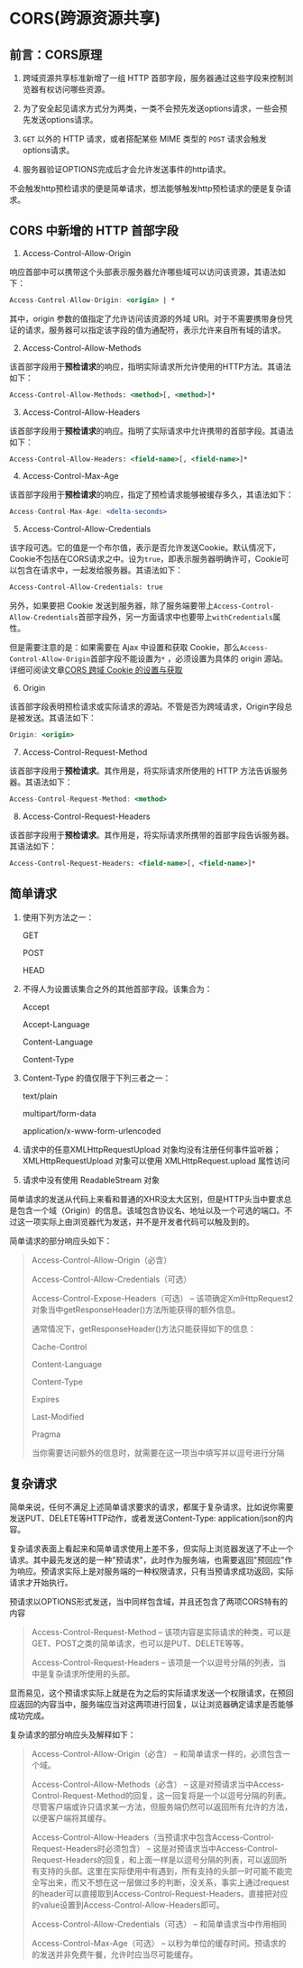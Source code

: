 # CORS(跨源资源共享)

## 前言：CORS原理

1. 跨域资源共享标准新增了一组 HTTP 首部字段，服务器通过这些字段来控制浏览器有权访问哪些资源。

2. 为了安全起见请求方式分为两类，一类不会预先发送options请求，一些会预先发送options请求。

3. `GET` 以外的 HTTP 请求，或者搭配某些 MIME 类型的 `POST` 请求会触发options请求。

4. 服务器验证OPTIONS完成后才会允许发送事件的http请求。

不会触发http预检请求的便是简单请求，想法能够触发http预检请求的便是复杂请求。

## CORS 中新增的 HTTP 首部字段

1. Access-Control-Allow-Origin

响应首部中可以携带这个头部表示服务器允许哪些域可以访问该资源，其语法如下：

```jsx
Access-Control-Allow-Origin: <origin> | *
```

其中，origin 参数的值指定了允许访问该资源的外域 URI。对于不需要携带身份凭证的请求，服务器可以指定该字段的值为通配符，表示允许来自所有域的请求。

2. Access-Control-Allow-Methods

该首部字段用于**预检请求**的响应，指明实际请求所允许使用的HTTP方法。其语法如下：

```xml
Access-Control-Allow-Methods: <method>[, <method>]*
```

3. Access-Control-Allow-Headers

该首部字段用于**预检请求**的响应。指明了实际请求中允许携带的首部字段。其语法如下：

```xml
Access-Control-Allow-Headers: <field-name>[, <field-name>]*
```

4. Access-Control-Max-Age

该首部字段用于**预检请求**的响应，指定了预检请求能够被缓存多久，其语法如下：

```jsx
Access-Control-Max-Age: <delta-seconds>
```

5. Access-Control-Allow-Credentials

该字段可选。它的值是一个布尔值，表示是否允许发送Cookie。默认情况下，Cookie不包括在CORS请求之中。设为`true`，即表示服务器明确许可，Cookie可以包含在请求中，一起发给服务器。其语法如下：

```bash
Access-Control-Allow-Credentials: true
```

另外，如果要把 Cookie 发送到服务器，除了服务端要带上`Access-Control-Allow-Credentials`首部字段外，另一方面请求中也要带上`withCredentials`属性。

但是需要注意的是：如果需要在 Ajax 中设置和获取 Cookie，那么`Access-Control-Allow-Origin`首部字段不能设置为`*` ，必须设置为具体的 origin 源站。详细可阅读文章[CORS 跨域 Cookie 的设置与获取](https://www.jianshu.com/p/13d53acc124f)

6. Origin

该首部字段表明预检请求或实际请求的源站。不管是否为跨域请求，Origin字段总是被发送。其语法如下：

```jsx
Origin: <origin>
```

7. Access-Control-Request-Method

该首部字段用于**预检请求**。其作用是，将实际请求所使用的 HTTP 方法告诉服务器。其语法如下：

```jsx
Access-Control-Request-Method: <method>
```

8. Access-Control-Request-Headers

该首部字段用于**预检请求**。其作用是，将实际请求所携带的首部字段告诉服务器。其语法如下：

```xml
Access-Control-Request-Headers: <field-name>[, <field-name>]*
```

## 简单请求

1. 使用下列方法之一：

   GET

   POST

   HEAD

2. 不得人为设置该集合之外的其他首部字段。该集合为：

   Accept

   Accept-Language

   Content-Language

   Content-Type

3. Content-Type 的值仅限于下列三者之一：

   text/plain

   multipart/form-data

   application/x-www-form-urlencoded

4. 请求中的任意XMLHttpRequestUpload 对象均没有注册任何事件监听器；XMLHttpRequestUpload 对象可以使用 XMLHttpRequest.upload 属性访问

5. 请求中没有使用 ReadableStream 对象

简单请求的发送从代码上来看和普通的XHR没太大区别，但是HTTP头当中要求总是包含一个域（Origin）的信息。该域包含协议名、地址以及一个可选的端口。不过这一项实际上由浏览器代为发送，并不是开发者代码可以触及到的。

简单请求的部分响应头如下：

> Access-Control-Allow-Origin（必含）
>
>  Access-Control-Allow-Credentials（可选） 
>
>  Access-Control-Expose-Headers（可选） – 该项确定XmlHttpRequest2对象当中getResponseHeader()方法所能获得的额外信息。
>
> 通常情况下，getResponseHeader()方法只能获得如下的信息： 
>
> Cache-Control 
>
> Content-Language 
>
> Content-Type 
>
> Expires 
>
> Last-Modified 
>
> Pragma 
>
> 当你需要访问额外的信息时，就需要在这一项当中填写并以逗号进行分隔

## 复杂请求

简单来说，任何不满足上述简单请求要求的请求，都属于复杂请求。比如说你需要发送PUT、DELETE等HTTP动作，或者发送Content-Type: application/json的内容。

复杂请求表面上看起来和简单请求使用上差不多，但实际上浏览器发送了不止一个请求。其中最先发送的是一种"预请求"，此时作为服务端，也需要返回"预回应"作为响应。预请求实际上是对服务端的一种权限请求，只有当预请求成功返回，实际请求才开始执行。

预请求以OPTIONS形式发送，当中同样包含域，并且还包含了两项CORS特有的内容

> Access-Control-Request-Method – 该项内容是实际请求的种类，可以是GET、POST之类的简单请求，也可以是PUT、DELETE等等。
>
>  Access-Control-Request-Headers – 该项是一个以逗号分隔的列表，当中是复杂请求所使用的头部。

显而易见，这个预请求实际上就是在为之后的实际请求发送一个权限请求，在预回应返回的内容当中，服务端应当对这两项进行回复，以让浏览器确定请求是否能够成功完成。

复杂请求的部分响应头及解释如下：

> Access-Control-Allow-Origin（必含） – 和简单请求一样的，必须包含一个域。  
>
> Access-Control-Allow-Methods（必含） – 这是对预请求当中Access-Control-Request-Method的回复，这一回复将是一个以逗号分隔的列表。尽管客户端或许只请求某一方法，但服务端仍然可以返回所有允许的方法，以便客户端将其缓存。 
>
>  Access-Control-Allow-Headers（当预请求中包含Access-Control-Request-Headers时必须包含） – 这是对预请求当中Access-Control-Request-Headers的回复，和上面一样是以逗号分隔的列表，可以返回所有支持的头部。这里在实际使用中有遇到，所有支持的头部一时可能不能完全写出来，而又不想在这一层做过多的判断，没关系，事实上通过request的header可以直接取到Access-Control-Request-Headers，直接把对应的value设置到Access-Control-Allow-Headers即可。  
>
> Access-Control-Allow-Credentials（可选） – 和简单请求当中作用相同  
>
> Access-Control-Max-Age（可选） – 以秒为单位的缓存时间。预请求的的发送并非免费午餐，允许时应当尽可能缓存。